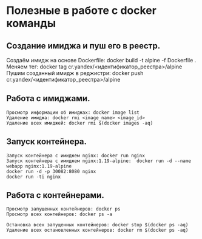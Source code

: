 # Полезные в работе с docker команды

## Создание имиджа и пуш его в реестр.
Создаём имидж на основе Dockerfile: docker build -t alpine -f Dockerfile .
Меняем тег: docker tag cr.yandex/<идентификатор_реестра>/alpine
Пушим созданный имидж в реджистри: docker push cr.yandex/<идентификатор_реестра>/alpine

## Работа с имиджами.
```
Просмотр информации об имиджах: docker image list
Удаление имиджа: docker rmi <image_name> <image_id>
Удаление всех имиджей: docker rmi $(docker images -aq)
```

## Запуск контейнера.
```
Запуск контейнера с имиджем nginx: docker run nginx
Запуск контейнера с имиджем nginx:1.19-alpine:  docker run -d --name webapp nginx:1.19-alpine
docker run -d -p 30082:8080 nginx
docker run -ti nginx
```

## Работа с контейнерами.
```
Просмотр запущенных контейнеров: docker ps
Просмотр всех контейнеров: docker ps -a

Остановка всех запущенных контейнеров: docker stop $(docker ps -aq)
Удаление всех остановленных контейнеров: docker rm $(docker ps -aq)
```
